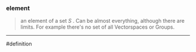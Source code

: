 ### element
>an element of a set $S$ . Can be almost everything, although there are limits. For example
>there's no set of all Vectorspaces or Groups. 

***
#definition 